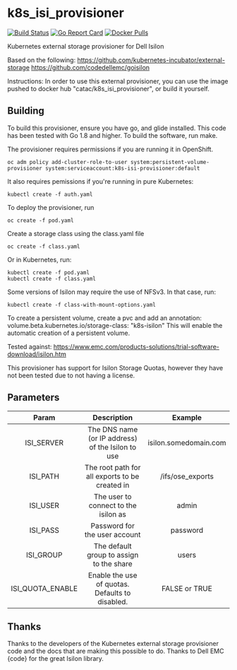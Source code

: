# k8s_isi_provisioner
[![Build Status](https://travis-ci.org/catac/k8s_isi_provisioner.svg?branch=master)](https://travis-ci.org/catac/k8s_isi_provisioner.svg?branch=master)
[![Go Report Card](https://goreportcard.com/badge/github.com/catac/k8s_isi_provisioner)](https://goreportcard.com/report/github.com/catac/k8s_isi_provisioner)
[![Docker Pulls](https://img.shields.io/docker/pulls/catac/k8s_isi_provisioner.svg)](https://hub.docker.com/r/catac/k8s_isi_provisioner/)

Kubernetes external storage provisioner for Dell Isilon

Based on the following:
https://github.com/kubernetes-incubator/external-storage
https://github.com/codedellemc/goisilon

Instructions:
In order to use this external provisioner, you can use the image pushed to docker hub "catac/k8s\_isi\_provisioner", or build it yourself.

Building
--------
To build this provisioner, ensure you have go, and glide installed.  This code has been tested with Go 1.8 and higher.
To build the software, run make.

The provisioner requires permissions if you are running it in OpenShift.
```
oc adm policy add-cluster-role-to-user system:persistent-volume-provisioner system:serviceaccount:k8s-isi-provisioner:default
```
It also requires pemissions if you're running in pure Kubernetes:
```
kubectl create -f auth.yaml
```

To deploy the provisioner, run
```
oc create -f pod.yaml
```
Create a storage class using the class.yaml file
```
oc create -f class.yaml
```

Or in Kubernetes, run:
```
kubectl create -f pod.yaml
kubectl create -f class.yaml
```

Some versions of Isilon may require the use of NFSv3. In that case, run:
```
kubectl create -f class-with-mount-options.yaml
```


To create a persistent volume, create a pvc and add an annotation:
volume.beta.kubernetes.io/storage-class: "k8s-isilon"
This will enable the automatic creation of a persistent volume.

Tested against: 
https://www.emc.com/products-solutions/trial-software-download/isilon.htm

This provisioner has support for Isilon Storage Quotas, however they have not been tested due to not having a license.

## Parameters
**Param**|**Description**|**Example**
:-----:|:-----:|:-----:
ISI\_SERVER|The DNS name (or IP address) of the Isilon to use | isilon.somedomain.com
ISI\_PATH|The root path for all exports to be created in| \/ifs\/ose\_exports 
ISI\_USER|The user to connect to the isilon as|admin
ISI\_PASS|Password for the user account|password
ISI\_GROUP|The default group to assign to the share|users
ISI\_QUOTA\_ENABLE|Enable the use of quotas.  Defaults to disabled. | FALSE or TRUE

## Thanks

Thanks to the developers of the Kubernetes external storage provisioner code and the docs that are making this possible to do.
Thanks to Dell EMC {code} for the great Isilon library.
